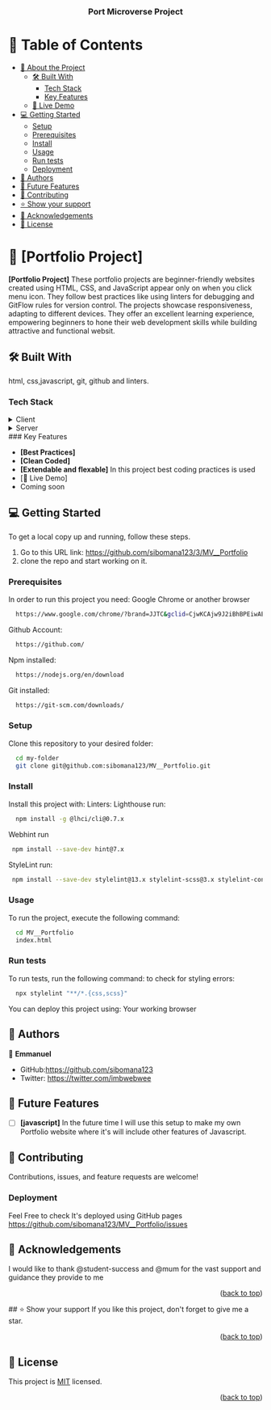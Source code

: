 <a name="readme-top"></a>

<div align="center">
  <br/>

  <h3><b>Port Microverse Project</b></h3>

</div>

# 📗 Table of Contents

- [📖 About the Project](#about-project)
  - [🛠 Built With](#built-with)
    - [Tech Stack](#tech-stack)
    - [Key Features](#key-features)
  - [🚀 Live Demo](#live-demo)
- [💻 Getting Started](#getting-started)
  - [Setup](#setup)
  - [Prerequisites](#prerequisites)
  - [Install](#install)
  - [Usage](#usage)
  - [Run tests](#run-tests)
  - [Deployment](#deployment)
- [👥 Authors](#authors)
- [🔭 Future Features](#future-features)
- [🤝 Contributing](#contributing)
- [⭐️ Show your support](#support)
- [🙏 Acknowledgements](#acknowledgements)  
- [📝 License](#license)

# 📖 [Portfolio Project] <a name="about-project"></a>

**[Portfolio Project]** These portfolio projects are beginner-friendly websites created using HTML, CSS, and JavaScript appear only on when you click menu icon. They follow best practices like using linters for debugging and GitFlow rules for version control. The projects showcase responsiveness, adapting to different devices. They offer an excellent learning experience, empowering beginners to hone their web development skills while building attractive and functional websit.
## 🛠 Built With <a name="built-with"></a>

html, css,javascript, git, github and linters.


### Tech Stack <a name="tech-stack"></a>
<details>
  <summary>Client</summary>
  <ul>
    <li><a href="https://www.microverse.org/">HTML5</a></li>
    <li><a href="https://www.microverse.org/">CSS3</a></li>
    <li><a href="https://www.microverse.org/">Javascript</a></li>

  </ul>
</details>
<details>
  <summary>Server</summary>
  <ul>
    <li><a href="https://marketplace.visualstudio.com/items?itemName=ritwickdey.LiveServer">VS CODE Live Server Extension</a></li>
  </ul>
</details>
### Key Features <a name="key-features"></a>

- **[Best Practices]**
- **[Clean Coded]**
- **[Extendable and flexable]**
In this project best coding practices is used
 - [🚀 Live Demo] <br>
  -  Coming soon 
  
## 💻 Getting Started <a name="getting-started"></a>
To get a local copy up and running, follow these steps.
1. Go to this URL link: https://github.com/sibomana123/3/MV__Portfolio
2. clone the repo and start working on it.
### Prerequisites

In order to run this project you need:
Google Chrome or another browser
```sh
  https://www.google.com/chrome/?brand=JJTC&gclid=CjwKCAjw9J2iBhBPEiwAErwpeSDcMFWiIQWj2u5GY6owZ7OaOHw7dYYCHW7uTR4kvYosNJYd4wt4VxoCiywQAvD_BwE&gclsrc=aw.ds
```
Github Account:
```sh
  https://github.com/
```
Npm installed:
```sh
  https://nodejs.org/en/download
```

Git installed:
```sh
  https://git-scm.com/downloads/
```
### Setup
Clone this repository to your desired folder:
```sh
  cd my-folder
  git clone git@github.com:sibomana123/MV__Portfolio.git
```
### Install
Install this project with:
Linters:
Lighthouse run:
```sh
  npm install -g @lhci/cli@0.7.x
```
Webhint run
```sh
 npm install --save-dev hint@7.x
```
StyleLint run:
```sh
 npm install --save-dev stylelint@13.x stylelint-scss@3.x stylelint-config-standard@21.x stylelint-csstree-validator@1.x
```
### Usage

To run the project, execute the following command:
```sh
  cd MV__Portfolio
  index.html
```
### Run tests
To run tests, run the following command:
to check for styling errors:
```sh
  npx stylelint "**/*.{css,scss}"
```
You can deploy this project using:
Your working browser 
## 👥 Authors <a name="authors"></a>
👤 **Emmanuel**
- GitHub:https://github.com/sibomana123
- Twitter: https://twitter.com/imbwebwee
 ## 🔭 Future Features <a name="future-features"></a>
- [ ]  **[javascript]**
 In the future time I will use this setup to make my own Portfolio website where it's will include other features of Javascript.
## 🤝 Contributing <a name="contributing"></a>
Contributions, issues, and feature requests are welcome!
### Deployment

Feel Free to check It's deployed using GitHub pages https://github.com/sibomana123/MV__Portfolio/issues
## 🙏 Acknowledgements <a name="acknowledgement">
  I would like to thank @student-success and @mum for the vast support and guidance they provide to me  
<p align="right">(<a href="#readme-top">back to top</a>)</p>
## ⭐️ Show your support <a name="support"></a>
If you like this project, don't forget to give me a star.
<p align="right">(<a href="#readme-top">back to top</a>)</p>

## 📝 License <a name="license"></a>

This project is [MIT](./MIT.md) licensed.

<p align="right">(<a href="#readme-top">back to top</a>)</p>
